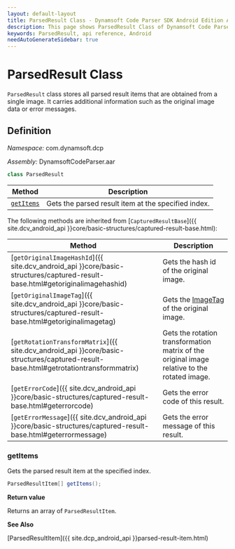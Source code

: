 ```yaml
---
layout: default-layout
title: ParsedResult Class - Dynamsoft Code Parser SDK Android Edition API Reference
description: This page shows ParsedResult Class of Dynamsoft Code Parser SDK Android Edition.
keywords: ParsedResult, api reference, Android
needAutoGenerateSidebar: true
---
```



# ParsedResult Class

`ParsedResult` class stores all parsed result items that are obtained from a single image. It carries additional information such as the original image data or error messages.

## Definition

*Namespace:* com.dynamsoft.dcp

*Assembly:* DynamsoftCodeParser.aar

```java
class ParsedResult
```

| Method               | Description |
|----------------------|-------------|
| [`getItems`](#getitems) | Gets the parsed result item at the specified index. |

The following methods are inherited from [`CapturedResultBase`]({{ site.dcv_android_api }}core/basic-structures/captured-result-base.html):

| Method | Description |
| ------ | ----------- |
| [`getOriginalImageHashId`]({{ site.dcv_android_api }}core/basic-structures/captured-result-base.html#getoriginalimagehashid) | Gets the hash id of the original image. |
| [`getOriginalImageTag`]({{ site.dcv_android_api }}core/basic-structures/captured-result-base.html#getoriginalimagetag) | Gets the [ImageTag](image-tag.md) of the original image. |
| [`getRotationTransformMatrix`]({{ site.dcv_android_api }}core/basic-structures/captured-result-base.html#getrotationtransformmatrix) | Gets the rotation transformation matrix of the original image relative to the rotated image. |
| [`getErrorCode`]({{ site.dcv_android_api }}core/basic-structures/captured-result-base.html#geterrorcode) | Gets the error code of this result. |
| [`getErrorMessage`]({{ site.dcv_android_api }}core/basic-structures/captured-result-base.html#geterrormessage) | Gets the error message of this result. |

### getItems

Gets the parsed result item at the specified index.

```java
ParsedResultItem[] getItems();
```

**Return value**

Returns an array of `ParsedResultItem`.

**See Also**

[ParsedResultItem]({{ site.dcp_android_api }}parsed-result-item.html)
